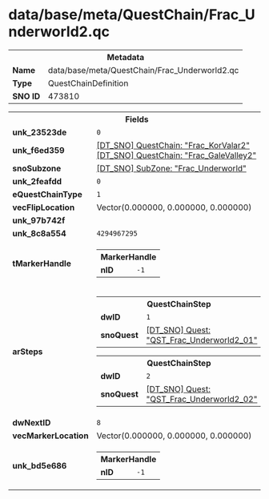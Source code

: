 <h1>data/base/meta/QuestChain/Frac_Underworld2.qc</h1><table><tr><th colspan="100%">Metadata</th></tr><tr><td><b>Name</b></td><td>data/base/meta/QuestChain/Frac_Underworld2.qc</td></tr><tr><td><b>Type</b></td><td>QuestChainDefinition</td></tr><tr><td><b>SNO ID</b></td><td>473810</td></tr></table>

<table><tr><th colspan="100%">Fields</th></tr><tr><td><b>unk_23523de</b></td><td><code>0</code></td></tr><tr><td><b>unk_f6ed359</b></td><td><a href="Frac_KorValar2.qc.md">[DT_SNO] QuestChain: "Frac_KorValar2"</a>
<a href="Frac_GaleValley2.qc.md">[DT_SNO] QuestChain: "Frac_GaleValley2"</a>
</td></tr><tr><td><b>snoSubzone</b></td><td><a href="..\Subzone\Frac_Underworld.sbz.md">[DT_SNO] SubZone: "Frac_Underworld"</a></td></tr><tr><td><b>unk_2feafdd</b></td><td><code>0</code></td></tr><tr><td><b>eQuestChainType</b></td><td><code>1</code></td></tr><tr><td><b>vecFlipLocation</b></td><td>Vector(0.000000, 0.000000, 0.000000)</td></tr><tr><td><b>unk_97b742f</b></td><td></td></tr><tr><td><b>unk_8c8a554</b></td><td><code>4294967295</code></td></tr><tr><td><b>tMarkerHandle</b></td><td><table><tr><th colspan="100%">MarkerHandle</th></tr><tr><td><b>nID</b></td><td><code>-1</code></td></tr></table>

</td></tr><tr><td><b>arSteps</b></td><td><table><tr><th colspan="100%">QuestChainStep</th></tr><tr><td><b>dwID</b></td><td><code>1</code></td></tr><tr><td><b>snoQuest</b></td><td><a href="..\Quest\QST_Frac_Underworld2_01.qst.md">[DT_SNO] Quest: "QST_Frac_Underworld2_01"</a></td></tr></table>


<table><tr><th colspan="100%">QuestChainStep</th></tr><tr><td><b>dwID</b></td><td><code>2</code></td></tr><tr><td><b>snoQuest</b></td><td><a href="..\Quest\QST_Frac_Underworld2_02.qst.md">[DT_SNO] Quest: "QST_Frac_Underworld2_02"</a></td></tr></table>


</td></tr><tr><td><b>dwNextID</b></td><td><code>8</code></td></tr><tr><td><b>vecMarkerLocation</b></td><td>Vector(0.000000, 0.000000, 0.000000)</td></tr><tr><td><b>unk_bd5e686</b></td><td><table><tr><th colspan="100%">MarkerHandle</th></tr><tr><td><b>nID</b></td><td><code>-1</code></td></tr></table>

</td></tr></table>

